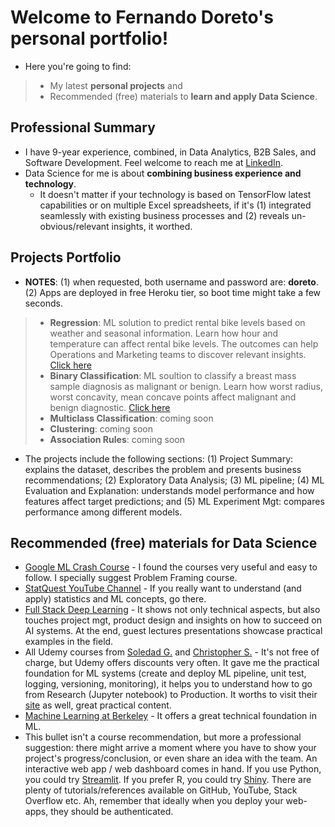 #  Welcome to Fernando Doreto's personal portfolio!

* Here you're going to find:
> * My latest **personal projects** and
> * Recommended (free) materials to **learn and apply Data Science**.

## Professional Summary
* I have 9-year experience, combined, in Data Analytics, B2B Sales, and Software Development. Feel welcome to reach me at [LinkedIn](https://www.linkedin.com/in/fernandodoreto/).
* Data Science for me is about **combining business experience and technology**. 
  * It doesn't matter if your technology is based on TensorFlow latest capabilities or on multiple Excel spreadsheets, if it's (1) integrated seamlessly with existing business processes and (2) reveals un-obvious/relevant insights, it worthed. 

## Projects Portfolio
* **NOTES**: (1) when requested, both username and password are: **doreto**. (2) Apps are deployed in free Heroku tier, so boot time might take a few seconds.

> * **Regression**: ML solution to predict rental bike levels based on weather and seasonal information. Learn how hour and temperature can affect rental bike levels. The outcomes can help Operations and Marketing teams to discover relevant insights. [Click here](https://doreto-regression.herokuapp.com)
> * **Binary Classification**: ML soultion to classify a breast mass sample diagnosis as malignant or benign. Learn how worst radius, worst concavity, mean concave points affect malignant and benign diagnostic. [Click here](https://doreto-binary-clf.herokuapp.com/)
> * **Multiclass Classification**: coming soon
> * **Clustering**: coming soon 
> * **Association Rules**: coming soon

* The projects include the following sections: (1) Project Summary: explains the dataset, describes the problem and presents business recommendations; (2) Exploratory Data Analysis; (3) ML pipeline; (4) ML Evaluation and Explanation: understands model performance and how features affect target predictions; and (5) ML Experiment Mgt: compares performance among different models.

## Recommended (free) materials for Data Science
* [Google ML Crash Course](https://developers.google.com/machine-learning/crash-course) - I found the courses very useful and easy to follow. I specially suggest Problem Framing course.
* [StatQuest YouTube Channel](https://www.youtube.com/channel/UCtYLUTtgS3k1Fg4y5tAhLbw) - If you really want to understand (and apply) statistics and ML concepts, go there.
* [Full Stack Deep Learning](https://course.fullstackdeeplearning.com/) - It shows not only technical aspects, but also touches project mgt, product design and insights on how to succeed on AI systems. At the end, guest lectures presentations showcase practical examples in the field.
* All Udemy courses from [Soledad G.](https://www.udemy.com/user/soledad-galli/) and [Christopher S.](https://www.udemy.com/user/christopher-samiullah/) - It's not free of charge, but Udemy offers discounts very often. It gave me the practical foundation for ML systems (create and deploy ML pipeline, unit test, logging, versioning, monitoring), it helps you to understand how to go from Research (Jupyter notebook) to Production. It worths to visit their [site](https://www.trainindata.com/) as well, great practical content. 
* [Machine Learning at Berkeley](https://ml.berkeley.edu/blog/tag/crash-course) - It offers a great technical foundation in ML.
* This bullet isn't a course recommendation, but more a professional suggestion: there might arrive a moment where you have to show your project's progress/conclusion, or even share an idea with the team. An interactive web app / web dashboard comes in hand. If you use Python, you could try [Streamlit](https://www.streamlit.io/). If you prefer R, you could try [Shiny](https://shiny.rstudio.com/). There are plenty of tutorials/references available on GitHub, YouTube, Stack Overflow etc. Ah, remember that ideally when you deploy your web-apps, they should be authenticated.
